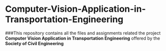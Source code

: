 # Computer-Vision-Application-in-Transportation-Engineering

###This repository contains all the files and assignments related the project **Computer Vision Application in Transportation Engineering** offered by the **Society of Civil Engineering**
